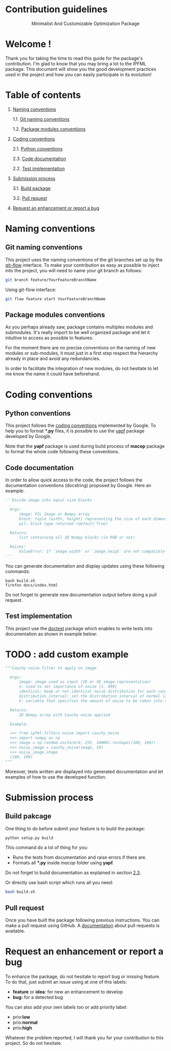 Contribution guidelines
=====================================

<p align="center">
    Minimalist And Customizable Optimization Package
</p>


# Welcome !

Thank you for taking the time to read this guide for the package's contribution. I'm glad to know that you may bring a lot to the IPFML package. This document will show you the good development practices used in the project and how you can easily participate in its evolution!

# Table of contents

1. [Naming conventions](#naming-conventions)

    1.1. [Git naming conventions](#git-naming-conventions)

    1.2. [Package modules conventions](#package-modules-conventions)

2. [Coding conventions](#coding-conventions)

    2.1. [Python conventions](#python-conventions)

    2.3. [Code documentation](#code-documentation)

    2.2. [Test implementation](#test-implementation)

3. [Submission process](#submission-process)

    3.1. [Build package](#build-package)

    3.2. [Pull request](#pull-request)

4. [Request an enhancement or report a bug](#request-an-enhancement-or-report-a-bug)

# Naming conventions

## Git naming conventions

This project uses the naming conventions of the git branches set up by the [git-flow](https://danielkummer.github.io/git-flow-cheatsheet/) interface. To make your contribution as easy as possible to inject into the project, you will need to name your git branch as follows:

```bash
git branch feature/YourFeatureBranchName
```

Using git-flow interface:

```bash
git flow feature start YourFeatureBranchName
```

## Package modules conventions

As you perhaps already saw, package contains multiples modules and submodules. It's really import to be well organized package and let it intuitive to access as possible to features.

For the moment there are no precise conventions on the naming of new modules or sub-modules, it must just in a first step respect the hierarchy already in place and avoid any redundancies.

In order to facilitate the integration of new modules, do not hesitate to let me know the name it could have beforehand.

# Coding conventions

## Python conventions

This project follows the [coding conventions](http://google.github.io/styleguide/pyguide.html) implemented by Google. To help you to format **\*.py** files, it is possible to use the [yapf](https://github.com/google/yapf/) package developed by Google.

Note that the **yapf** package is used during build process of **macop** package to format the whole code following these conventions.

## Code documentation

In order to allow quick access to the code, the project follows the documentation conventions (docstring) proposed by Google. Here an example:

```python
'''Divide image into equal size blocks

  Args:
      image: PIL Image or Numpy array
      block: tuple (width, height) representing the size of each dimension of the block
      pil: block type returned (default True)

  Returns:
      list containing all 2D Numpy blocks (in RGB or not)

  Raises:
      ValueError: If `image_width` or `image_heigt` are not compatible to produce correct block sizes
'''
```

You can generate documentation and display updates using these following commands:

```
bash build.sh
firefox docs/index.html
```

Do not forget to generate new documentation output before doing a pull request.

## Test implementation

This project use the [doctest](https://docs.python.org/3/library/doctest.html) package which enables to write tests into documentation as shown in example below:

# TODO : add custom example
```python
"""Cauchy noise filter to apply on image

  Args:
      image: image used as input (2D or 3D image representation)
      n: used to set importance of noise [1, 999]
      identical: keep or not identical noise distribution for each canal if RGB Image (default False)
      distribution_interval: set the distribution interval of normal law distribution (default (0, 1))
      k: variable that specifies the amount of noise to be taken into account in the output image (default 0.0002)

  Returns:
      2D Numpy array with Cauchy noise applied

  Example:

  >>> from ipfml.filters.noise import cauchy_noise
  >>> import numpy as np
  >>> image = np.random.uniform(0, 255, 10000).reshape((100, 100))
  >>> noisy_image = cauchy_noise(image, 10)
  >>> noisy_image.shape
  (100, 100)
"""
```

Moreover, tests written are displayed into generated documentation and let examples of how to use the developed function.

# Submission process

## Build pakcage

One thing to do before submit your feature is to build the package:

```bash
python setup.py build
```

This command do a lot of thing for you:
  - Runs the tests from documentation and raise errors if there are.
  - Formats all **\*.py** inside *macop* folder using **yapf**.

Do not forget to build documentation as explained in section [2.3](#code-documentation).

Or directly use bash script which runs all you need:

```bash
bash build.sh
```

## Pull request

Once you have built the package following previous instructions. You can make a pull request using GitHub. A [documentation](https://help.github.com/articles/about-pull-requests/) about pull requests is available.

# Request an enhancement or report a bug

To enhance the package, do not hesitate to report bug or missing feature. To do that, just submit an issue using at one of this labels:

- **feature** or **idea**: for new an enhancement to develop
- **bug:** for a detected bug

You can also add your own labels too or add priority label:

- prio:**low**
- prio:**normal**
- prio:**high**

Whatever the problem reported, I will thank you for your contribution to this project. So do not hesitate.
